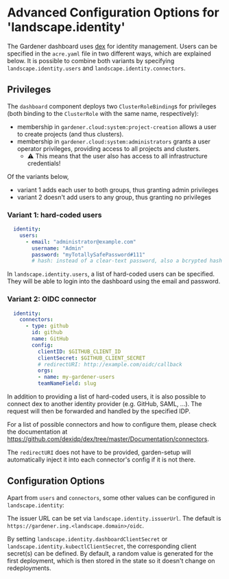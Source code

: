 # Advanced Configuration Options for 'landscape.identity'

The Gardener dashboard uses [dex](https://github.com/dexidp/dex) for identity management. Users can be specified in the `acre.yaml` file in two different ways, which are explained below. It is possible to combine both variants by specifying `landscape.identity.users` and `landscape.identity.connectors`.

## Privileges

The `dashboard` component deploys two `ClusterRoleBinding`s for privileges (both binding to the `ClusterRole` with the same name, respectively):
- membership in `gardener.cloud:system:project-creation` allows a user to create projects (and thus clusters).
- membership in `gardener.cloud:system:administrators` grants a user operator privileges, providing access to all projects and clusters.
  - :warning: This means that the user also has access to all infrastructure credentials!

Of the variants below,
- variant 1 adds each user to both groups, thus granting admin privileges
- variant 2 doesn't add users to any group, thus granting no privileges

### Variant 1: hard-coded users
```yaml
  identity:
    users:
      - email: "administrator@example.com"
        username: "Admin"
        password: "myTotallySafePassword#111"
        # hash: instead of a clear-text password, also a bcrypted hash is possible
```
In `landscape.identity.users`, a list of hard-coded users can be specified. They will be able to login into the dashboard using the email and password. 


### Variant 2: OIDC connector
```yaml
  identity:
    connectors:
      - type: github
        id: github
        name: GitHub
        config:
          clientID: $GITHUB_CLIENT_ID
          clientSecret: $GITHUB_CLIENT_SECRET
          # redirectURI: http://example.com/oidc/callback
          orgs:
          - name: my-gardener-users
          teamNameField: slug
```
In addition to providing a list of hard-coded users, it is also possible to connect dex to another identity provider (e.g. GitHub, SAML, ...). The request will then be forwarded and handled by the specified IDP.

For a list of possible connectors and how to configure them, please check the documentation at https://github.com/dexidp/dex/tree/master/Documentation/connectors.

The `redirectURI` does not have to be provided, garden-setup will automatically inject it into each connector's config if it is not there.


## Configuration Options

Apart from `users` and `connectors`, some other values can be configured in `landscape.identity`:

The issuer URL can be set via `landscape.identity.issuerUrl`. The default is `https://gardener.ing.<landscape.domain>/oidc`.

By setting `landscape.identity.dashboardClientSecret` or `landscape.identity.kubectlClientSecret`, the corresponding client secret(s) can be defined. By default, a random value is generated for the first deployment, which is then stored in the state so it doesn't change on redeployments.